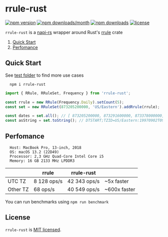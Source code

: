 # rrule-rust

[![npm version](https://badge.fury.io/js/rrule-rust.svg)](https://badge.fury.io/js/rrule-rust)
[![npm downloads/month](https://img.shields.io/npm/dm/rrule-rust.svg)](https://www.npmjs.com/package/rrule-rust)
[![npm downloads](https://img.shields.io/npm/dt/rrule-rust.svg)](https://www.npmjs.com/package/rrule-rust)
[![license](https://img.shields.io/badge/license-MIT-blue.svg)](https://github.com/lsndr/rrule-rust/blob/master/LICENSE.md)


`rrule-rust` is a [napi-rs](https://napi.rs) wrapper around Rust's [rrule](https://crates.io/crates/rrule) crate


1. [Quick Start](#quick-start)
2. [Perfomance](#perfomance)

## Quick Start

See [test folder](https://github.com/lsndr/rrule-rust/tree/master/__test__) to find more use cases

```
  npm i rrule-rust 
```


```typescript
import { RRule, RRuleSet, Frequency } from 'rrule-rust';

const rrule = new RRule(Frequency.Daily).setCount(5);
const set = new RRuleSet(873205200000, 'US/Eastern').addRrule(rrule);

const dates = set.all(); // [ 873205200000, 873291600000, 873378000000, 873464400000, 873550800000 ]
const asString = set.toString(); // DTSTART;TZID=US/Eastern:19970902T090000\nFREQ=daily;COUNT=5;BYHOUR=9;BYMINUTE=0;BYSECOND=0
```

## Perfomance

```
  Host: MacBook Pro, 13-inch, 2018
  OS: macOS 13.2 (22D49)
  Processor: 2,3 GHz Quad-Core Intel Core i5
  Memory: 16 GB 2133 MHz LPDDR3
```

|          | rrule        | rrule-rust   |              |
| -------- | ------------ | ------------ | ------------ |
| UTC TZ   | 8 128 ops/s  | 42 343 ops/s | ~5x faster   |
| Other TZ | 68 ops/s     | 40 549 ops/s | ~600x faster |

You can run benchmarks using `npm run benchmark`

## License

`rrule-rust` is [MIT licensed](LICENSE.md).
